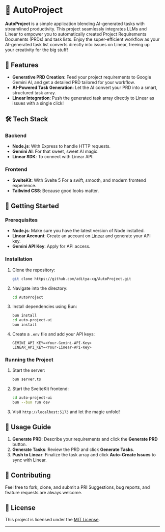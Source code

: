 # 🚀 AutoProject

**AutoProject** is a simple application blending AI-generated tasks with streamlined productivity. This project seamlessly integrates LLMs and Linear to empower you to automatically created Project Requirements Documents (PRDs) and task lists. Enjoy the super-efficient workflow as your AI-generated task list converts directly into issues on Linear, freeing up your creativity for the big stuff!

## 🌟 Features
- **Generative PRD Creation**: Feed your project requirements to Google Gemini AI, and get a detailed PRD tailored for your workflow.
- **AI-Powered Task Generation**: Let the AI convert your PRD into a smart, structured task array.
- **Linear Integration**: Push the generated task array directly to Linear as issues with a single click!

## 🛠️ Tech Stack
### **Backend**
- **Node.js**: With Express to handle HTTP requests.
- **Gemini AI**: For that sweet, sweet AI magic.
- **Linear SDK**: To connect with Linear API.

### **Frontend**
- **SvelteKit**: With Svelte 5 For a swift, smooth, and modern frontend experience.
- **Tailwind CSS**: Because good looks matter.

## 🚀 Getting Started
### Prerequisites
- **Node.js**: Make sure you have the latest version of Node installed.
- **Linear Account**: Create an account on [Linear](https://linear.app/) and generate your API key.
- **Gemini API Key**: Apply for API access.

### Installation
1. Clone the repository:
    ```bash
    git clone https://github.com/aditya-xq/AutoProject.git
    ```
2. Navigate into the directory:
    ```bash
    cd AutoProject
    ```
3. Install dependencies using Bun:
    ```bash
    bun install
    cd auto-project-ui
    bun install
    ```
4. Create a `.env` file and add your API keys:
    ```plaintext
    GEMINI_API_KEY=<Your-Gemini-API-Key>
    LINEAR_API_KEY=<Your-Linear-API-Key>
    ```

### Running the Project
1. Start the server:
    ```bash
    bun server.ts
    ```
2. Start the SvelteKit frontend:
    ```bash
    cd auto-project-ui
    bun --bun run dev
    ```
3. Visit `http://localhost:5173` and let the magic unfold!

## 📜 Usage Guide
1. **Generate PRD**: Describe your requirements and click the **Generate PRD** button.
2. **Generate Tasks**: Review the PRD and click **Generate Tasks**.
3. **Push to Linear**: Finalize the task array and click **Auto-Create Issues** to sync with Linear.

## 🙌 Contributing
Feel free to fork, clone, and submit a PR! Suggestions, bug reports, and feature requests are always welcome.

## 📄 License
This project is licensed under the [MIT License](LICENSE).

---
